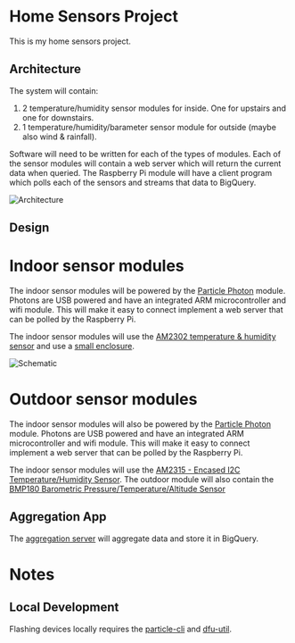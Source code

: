 # Home Sensors Project

This is my home sensors project.

## Architecture

The system will contain:

1. 2 temperature/humidity sensor modules for inside. One for upstairs and one for downstairs.
1. 1 temperature/humidity/barameter sensor module for outside (maybe also wind & rainfall).

Software will need to be written for each of the types of modules. Each of the
sensor modules will contain a web server which will return the current data when
queried. The Raspberry Pi module will have a client program which polls each
of the sensors and streams that data to BigQuery.

![Architecture](https://docs.google.com/drawings/d/1QY_T4k4DTx9b4ChLrcK1LF7cy9I0blKa10raLj2bux0/pub?w=960&amp;h=720)

## Design

# Indoor sensor modules

The indoor sensor modules will be powered by the [Particle
Photon](https://store.particle.io/?product=particle-photon) module. Photons are
USB powered and have an integrated ARM microcontroller and wifi module. This will
make it easy to connect implement a web server that can be polled by the Raspberry Pi.

The indoor sensor modules will use the [AM2302 temperature & humidity
sensor](https://www.adafruit.com/products/393) and use a [small
enclosure](http://www.alibaba.com/product-detail/Hot-selling-small-electric-plastic-enclosure_60269810523.html?spm=a2700.7724857.35.1.5RfGUV).

![Schematic](https://googledrive.com/host/0ByyQM-rDUkX6VHl1alZNT3I2aUU/indoor_mod_bb.png)

# Outdoor sensor modules

The indoor sensor modules will also be powered by the [Particle
Photon](https://store.particle.io/?product=particle-photon) module. Photons are
USB powered and have an integrated ARM microcontroller and wifi module. This will
make it easy to connect implement a web server that can be polled by the Raspberry Pi.

The indoor sensor modules will use the [AM2315 - Encased I2C
Temperature/Humidity Sensor](https://www.adafruit.com/products/1293). The
outdoor module will also contain the [BMP180 Barometric
Pressure/Temperature/Altitude Sensor](https://www.adafruit.com/products/1603)

## Aggregation App

The [aggregation server](aggre_mod/) will aggregate data and store it in BigQuery.

# Notes

## Local Development

Flashing devices locally requires the
[particle-cli](https://github.com/spark/particle-cli) and
[dfu-util](http://dfu-util.sourceforge.net/).
